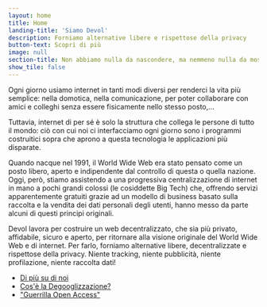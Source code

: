 ```yaml
---
layout: home
title: Home
landing-title: 'Siamo Devol'
description: Forniamo alternative libere e rispettose della privacy
button-text: Scopri di più
image: null
section-title: Non abbiamo nulla da nascondere, ma nemmeno nulla da mostrare
show_tile: false
---
```


Ogni giorno usiamo internet in tanti modi diversi per renderci la vita più semplice: nella domotica, nella comunicazione, per poter collaborare con amici e colleghi senza essere fisicamente nello stesso posto,…

Tuttavia, internet di per sé è solo la struttura che collega le persone di tutto il mondo: ciò con cui noi ci interfacciamo ogni giorno sono i programmi costruitici sopra che aprono a questa tecnologia le applicazioni più disparate.

Quando nacque nel 1991, il World Wide Web era stato pensato come un posto libero, aperto e indipendente dal controllo di questa o quella nazione. Oggi, però, stiamo assistendo a una progressiva centralizzazione di internet in mano a pochi grandi colossi (le cosiddette Big Tech) che, offrendo servizi apparentemente gratuiti grazie ad un modello di business basato sulla raccolta e la vendita dei dati personali degli utenti, hanno messo da parte alcuni di questi principi originali.

Devol lavora per costruire un web decentralizzato, che sia più privato, affidabile, sicuro e aperto, per ritornare alla visione originale del World Wide Web e di internet.
Per farlo, forniamo alternative libere, decentralizzate e rispettose della privacy. Niente tracking, niente pubblicità, niente profilazione, niente raccolta dati!

<ul class="actions">
  <li><a href="{{ site.url | absolute_url }}/it/chi-siamo" class="button">Di più su di noi</a></li>
  <li><a href="{{ site.url | absolute_url }}/it/degooglizzazione" class="button">Cos'è la Degooglizzazione?</a></li>
  <li><a href="{{ site.url | absolute_url }}/it/guerrilla-open-access" class="button">"Guerrilla Open Access"</a></li>
</ul>
